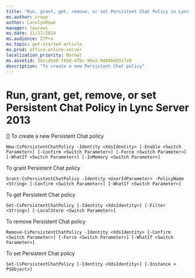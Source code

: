 ```yaml
---
title: "Run, grant, get, remove, or set Persistent Chat Policy in Lync Server 2013"
ms.author: crowe
author: CarolynRowe
manager: laurawi
ms.date: 11/17/2014
ms.audience: ITPro
ms.topic: get-started-article
ms.prod: office-online-server
localization_priority: Normal
ms.assetid: 39ccdbe8-fb3d-47bc-96e2-9486b6d317e0
description: "To create a new Persistent Chat policy"
---
```


# Run, grant, get, remove, or set Persistent Chat Policy in Lync Server 2013
[]
To create a new Persistent Chat policy
  
```
New-CsPersistentChatPolicy -Identity <XdsIdentity> [-Enable <Switch Parameter>] [-Confirm <Switch Parameter>] [-Force <Switch Parameter>] [-WhatIf <Switch Parameter>] [-InMemory <Switch Parameter>]
```

To grant Persistent Chat policy
  
```
Grant-CsPersistentChatPolicy -Identity <UserIdParameter> -PolicyName <String> [-Confirm <Switch Parameter>] [-WhatIf <Switch Parameter>]
```

To get Persistent Chat policy
  
```
Get-CsPersistentChatPolicy [-Identity <XdsIdentity>] [-Filter <String>] [-LocalStore <Switch Parameter>]
```

To remove Persistent Chat policy
  
```
Remove-CsPersistentChatPolicy -Identity <XdsIdentity> [-Confirm <Switch Parameter>] [-Force <Switch Parameter>] [-WhatIf <Switch Parameter>]
```

To set Persistent Chat policy
  
```
Set-CsPersistentChatPolicy [-Identity <XdsIdentity>] [-Instance < PSObject>]
```


